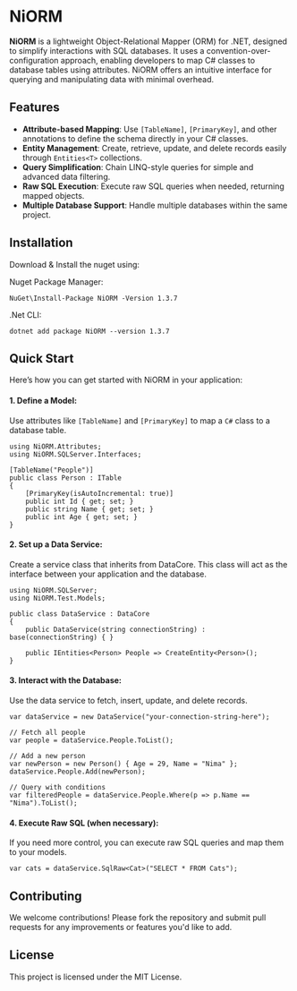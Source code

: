 # NiORM
 **NiORM** is a lightweight Object-Relational Mapper (ORM) for .NET, designed to simplify interactions with SQL databases. It uses a convention-over-configuration approach, enabling developers to map C# classes to database tables using attributes. NiORM offers an intuitive interface for querying and manipulating data with minimal overhead.

## Features
- **Attribute-based Mapping**: Use `[TableName]`, `[PrimaryKey]`, and other annotations to define the schema directly in your C# classes.
- **Entity Management**: Create, retrieve, update, and delete records easily through `Entities<T>` collections.
- **Query Simplification**: Chain LINQ-style queries for simple and advanced data filtering.
- **Raw SQL Execution**: Execute raw SQL queries when needed, returning mapped objects.
- **Multiple Database Support**: Handle multiple databases within the same project.

## Installation
Download & Install the nuget using:

Nuget Package Manager:

```NuGet\Install-Package NiORM -Version 1.3.7```

.Net CLI:

```dotnet add package NiORM --version 1.3.7```



## Quick Start
Here’s how you can get started with NiORM in your application:

#### 1. Define a Model:

Use attributes like ```[TableName]``` and ```[PrimaryKey]``` to map a ```C#``` class to a database table.

```
using NiORM.Attributes;
using NiORM.SQLServer.Interfaces;

[TableName("People")]
public class Person : ITable
{
    [PrimaryKey(isAutoIncremental: true)]
    public int Id { get; set; }
    public string Name { get; set; }
    public int Age { get; set; }
}
```
#### 2. Set up a Data Service:

Create a service class that inherits from DataCore. This class will act as the interface between your application and the database.

```
using NiORM.SQLServer;
using NiORM.Test.Models;

public class DataService : DataCore
{
    public DataService(string connectionString) : base(connectionString) { }

    public IEntities<Person> People => CreateEntity<Person>();
}
```
#### 3. Interact with the Database:

Use the data service to fetch, insert, update, and delete records.

```
var dataService = new DataService("your-connection-string-here");

// Fetch all people
var people = dataService.People.ToList();

// Add a new person
var newPerson = new Person() { Age = 29, Name = "Nima" };
dataService.People.Add(newPerson);

// Query with conditions
var filteredPeople = dataService.People.Where(p => p.Name == "Nima").ToList();
```
#### 4. Execute Raw SQL (when necessary):

If you need more control, you can execute raw SQL queries and map them to your models.

```
var cats = dataService.SqlRaw<Cat>("SELECT * FROM Cats");
```

## Contributing
We welcome contributions! Please fork the repository and submit pull requests for any improvements or features you'd like to add.

## License
This project is licensed under the MIT License.
